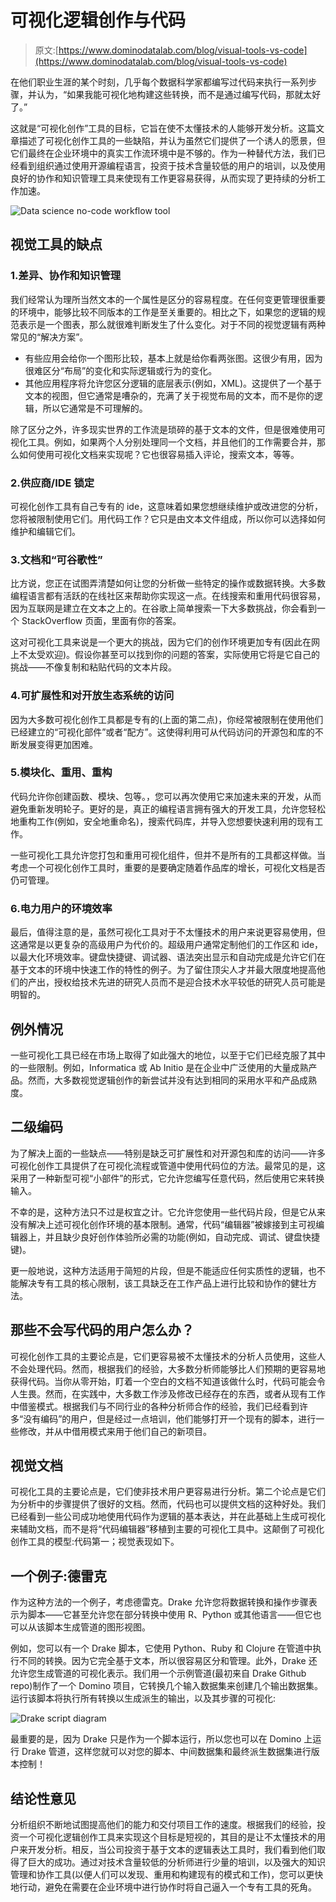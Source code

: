 # 可视化逻辑创作与代码

> 原文:[https://www.dominodatalab.com/blog/visual-tools-vs-code](https://www.dominodatalab.com/blog/visual-tools-vs-code)

在他们职业生涯的某个时刻，几乎每个数据科学家都编写过代码来执行一系列步骤，并认为，“如果我能可视化地构建这些转换，而不是通过编写代码，那就太好了。”

这就是“可视化创作”工具的目标，它旨在使不太懂技术的人能够开发分析。这篇文章描述了可视化创作工具的一些缺陷，并认为虽然它们提供了一个诱人的愿景，但它们最终在企业环境中的真实工作流环境中是不够的。作为一种替代方法，我们已经看到组织通过使用开源编程语言，投资于技术含量较低的用户的培训，以及使用良好的协作和知识管理工具来使现有工作更容易获得，从而实现了更持续的分析工作加速。

![Data science no-code workflow tool](../Images/fe84ea4fd496a9562de4b8acf70d7bc5.png)

## 视觉工具的缺点

### 1.差异、协作和知识管理

我们经常认为理所当然文本的一个属性是区分的容易程度。在任何变更管理很重要的环境中，能够比较不同版本的工作是至关重要的。相比之下，如果您的逻辑的规范表示是一个图表，那么就很难判断发生了什么变化。对于不同的视觉逻辑有两种常见的“解决方案”。

*   有些应用会给你一个图形比较，基本上就是给你看两张图。这很少有用，因为很难区分“布局”的变化和实际逻辑或行为的变化。
*   其他应用程序将允许您区分逻辑的底层表示(例如，XML)。这提供了一个基于文本的视图，但它通常是嘈杂的，充满了关于视觉布局的文本，而不是你的逻辑，所以它通常是不可理解的。

除了区分之外，许多现实世界的工作流是琐碎的基于文本的文件，但是很难使用可视化工具。例如，如果两个人分别处理同一个文档，并且他们的工作需要合并，那么如何使用可视化文档来实现呢？它也很容易插入评论，搜索文本，等等。

### 2.供应商/IDE 锁定

可视化创作工具有自己专有的 ide，这意味着如果您想继续维护或改进您的分析，您将被限制使用它们。用代码工作？它只是由文本文件组成，所以你可以选择如何维护和编辑它们。

### 3.文档和“可谷歌性”

比方说，您正在试图弄清楚如何让您的分析做一些特定的操作或数据转换。大多数编程语言都有活跃的在线社区来帮助你实现这一点。在线搜索和重用代码很容易，因为互联网是建立在文本之上的。在谷歌上简单搜索一下大多数挑战，你会看到一个 StackOverflow 页面，里面有你的答案。

这对可视化工具来说是一个更大的挑战，因为它们的创作环境更加专有(因此在网上不太受欢迎)。假设你甚至可以找到你的问题的答案，实际使用它将是它自己的挑战——不像复制和粘贴代码的文本片段。

### 4.可扩展性和对开放生态系统的访问

因为大多数可视化创作工具都是专有的(上面的第二点)，你经常被限制在使用他们已经建立的“可视化部件”或者“配方”。这使得利用可从代码访问的开源包和库的不断发展变得更加困难。

### 5.模块化、重用、重构

代码允许你创建函数、模块、包等。，您可以再次使用它来加速未来的开发，从而避免重新发明轮子。更好的是，真正的编程语言拥有强大的开发工具，允许您轻松地重构工作(例如，安全地重命名)，搜索代码库，并导入您想要快速利用的现有工作。

一些可视化工具允许您打包和重用可视化组件，但并不是所有的工具都这样做。当考虑一个可视化创作工具时，重要的是要确定随着作品库的增长，可视化文档是否仍可管理。

### 6.电力用户的环境效率

最后，值得注意的是，虽然可视化工具对于不太懂技术的用户来说更容易使用，但这通常是以更复杂的高级用户为代价的。超级用户通常定制他们的工作区和 ide，以最大化环境效率。键盘快捷键、调试器、语法突出显示和自动完成是允许它们在基于文本的环境中快速工作的特性的例子。为了留住顶尖人才并最大限度地提高他们的产出，授权给技术先进的研究人员而不是迎合技术水平较低的研究人员可能是明智的。

## 例外情况

一些可视化工具已经在市场上取得了如此强大的地位，以至于它们已经克服了其中的一些限制。例如，Informatica 或 Ab Initio 是在企业中广泛使用的大量成熟产品。然而，大多数视觉逻辑创作的新尝试并没有达到相同的采用水平和产品成熟度。

## 二级编码

为了解决上面的一些缺点——特别是缺乏可扩展性和对开源包和库的访问——许多可视化创作工具提供了在可视化流程或管道中使用代码位的方法。最常见的是，这采用了一种新型可视“小部件”的形式，它允许您编写任意代码，然后使用它来转换输入。

不幸的是，这种方法只不过是权宜之计。它允许您使用一些代码片段，但是它从来没有解决上述可视化创作环境的基本限制。通常，代码“编辑器”被嫁接到主可视编辑器上，并且缺少良好创作体验所必需的功能(例如，自动完成、调试、键盘快捷键)。

更一般地说，这种方法适用于简短的片段，但是不能适应任何实质性的逻辑，也不能解决专有工具的核心限制，该工具缺乏在工作产品上进行比较和协作的健壮方法。

## 那些不会写代码的用户怎么办？

可视化创作工具的主要论点是，它们更容易被不太懂技术的分析人员使用，这些人不会处理代码。然而，根据我们的经验，大多数分析师能够比人们预期的更容易地获得代码。当你从零开始，盯着一个空白的文档不知道该做什么时，代码可能会令人生畏。然而，在实践中，大多数工作涉及修改已经存在的东西，或者从现有工作中借鉴模式。根据我们与不同行业的各种分析师合作的经验，我们已经看到许多“没有编码”的用户，但是经过一点培训，他们能够打开一个现有的脚本，进行一些修改，并从中借用模式来用于他们自己的新项目。

## 视觉文档

可视化工具的主要论点是，它们使非技术用户更容易进行分析。第二个论点是它们为分析中的步骤提供了很好的文档。然而，代码也可以提供文档的这种好处。我们已经看到一些公司成功地使用代码作为逻辑的基本表达，并在此基础上生成可视化来辅助文档，而不是将“代码编辑器”移植到主要的可视化工具中。这颠倒了可视化创作工具的模型:代码第一；视觉表现如下。

## 一个例子:德雷克

作为这种方法的一个例子，考虑德雷克。Drake 允许您将数据转换和操作步骤表示为脚本——它甚至允许您在部分转换中使用 R、Python 或其他语言——但它也可以从该脚本生成管道的图形视图。

例如，您可以有一个 Drake 脚本，它使用 Python、Ruby 和 Clojure 在管道中执行不同的转换。因为它完全基于文本，所以很容易区分和管理。此外，Drake 还允许您生成管道的可视化表示。我们用一个示例管道(最初来自 Drake Github repo)制作了一个 Domino 项目，它转换几个输入数据集来创建几个输出数据集。运行该脚本将执行所有转换以生成派生的输出，以及其步骤的可视化:

![Drake script diagram](../Images/c3b6bf99999f8639a0714205e6a1402f.png)

最重要的是，因为 Drake 只是作为一个脚本运行，所以您也可以在 Domino 上运行 Drake 管道，这样您就可以对您的脚本、中间数据集和最终派生数据集进行版本控制！

## 结论性意见

分析组织不断地试图提高他们的能力和交付项目工作的速度。根据我们的经验，投资一个可视化逻辑创作工具来实现这个目标是短视的，其目的是让不太懂技术的用户来开发分析。相反，当公司投资于基于文本的逻辑表达工具时，我们看到他们取得了巨大的成功。通过对技术含量较低的分析师进行少量的培训，以及强大的知识管理和协作工具(以便人们可以发现、重用和构建现有的模式和工作)，您可以更快地行动，避免在需要在企业环境中进行协作时将自己逼入一个专有工具的死角。
